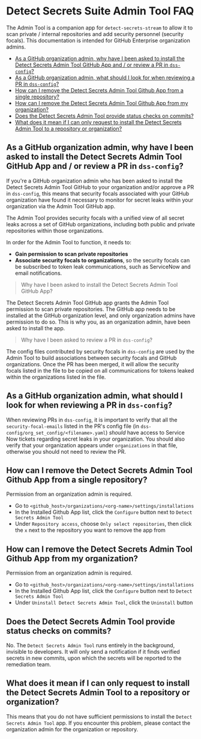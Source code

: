 # Detect Secrets Suite Admin Tool FAQ

The Admin Tool is a companion app for `detect-secrets-stream` to allow it to scan private / internal repositories and add security personnel (security focals). This documentation is intended for GitHub Enterprise organization admins.

<!-- START doctoc generated TOC please keep comment here to allow auto update -->
<!-- DON'T EDIT THIS SECTION, INSTEAD RE-RUN doctoc TO UPDATE -->

- [As a GitHub organization admin, why have I been asked to install the Detect Secrets Admin Tool GitHub App and / or review a PR in `dss-config`?](#as-a-github-organization-admin-why-have-i-been-asked-to-install-the-detect-secrets-admin-tool-github-app-and--or-review-a-pr-in-dss-config)
- [As a GitHub organization admin, what should I look for when reviewing a PR in `dss-config`?](#as-a-github-organization-admin-what-should-i-look-for-when-reviewing-a-pr-in-dss-config)
- [How can I remove the Detect Secrets Admin Tool Github App from a single repository?](#how-can-i-remove-the-detect-secrets-admin-tool-github-app-from-a-single-repository)
- [How can I remove the Detect Secrets Admin Tool Github App from my organization?](#how-can-i-remove-the-detect-secrets-admin-tool-github-app-from-my-organization)
- [Does the Detect Secrets Admin Tool provide status checks on commits?](#does-the-detect-secrets-admin-tool-provide-status-checks-on-commits)
- [What does it mean if I can only request to install the Detect Secrets Admin Tool to a repository or organization?](#what-does-it-mean-if-i-can-only-request-to-install-the-detect-secrets-admin-tool-to-a-repository-or-organization)

<!-- END doctoc generated TOC please keep comment here to allow auto update -->

## As a GitHub organization admin, why have I been asked to install the Detect Secrets Admin Tool GitHub App and / or review a PR in `dss-config`?

If you're a GitHub organization admin who has been asked to install the Detect Secrets Admin Tool GitHub to your organization and/or approve a PR in `dss-config`, this means that security focals associated with your GitHub organization have found it necessary to monitor for secret leaks within your organization via the Admin Tool GitHub app.

The Admin Tool provides security focals with a unified view of all secret leaks across a set of GitHub organizations, including both public and private repositories within those organizations.

In order for the Admin Tool to function, it needs to:

-   **Gain permission to scan private repositories**
-   **Associate security focals to organizations**, so the security focals can be subscribed to token leak communications, such as ServiceNow and email notifications.

> Why have I been asked to install the Detect Secrets Admin Tool GitHub App?

The Detect Secrets Admin Tool GitHub app grants the Admin Tool permission to scan private repositories. The GitHub app needs to be installed at the GitHub organization level, and only organization admins have permission to do so. This is why you, as an organization admin, have been asked to install the app.

> Why have I been asked to review a PR in `dss-config`?

The config files contributed by security focals in `dss-config` are used by the Admin Tool to build associations between security focals and GitHub organizations. Once the PR has been merged, it will allow the security focals listed in the file to be copied on all communications for tokens leaked within the organizations listed in the file.

## As a GitHub organization admin, what should I look for when reviewing a PR in `dss-config`?

When reviewing PRs in `dss-config`, it is important to verify that all the `security-focal-emails` listed in the PR's config file (in `dss-config/org_set_config/<filename>.yaml`) _should_ have access to Service Now tickets regarding secret leaks in your organization. You should also verify that your organization appears under `organizations` in that file, otherwise you should not need to review the PR.

## How can I remove the Detect Secrets Admin Tool Github App from a single repository?

Permission from an organization admin is required.

-   Go to `<github_host>/organizations/<org-name>/settings/installations`
-   In the Installed Github App list, click the `Configure` button next to `Detect Secrets Admin Tool`
-   Under `Repository access`, choose `Only select repositories`, then click the `x` next to the repository you want to remove the app from

## How can I remove the Detect Secrets Admin Tool Github App from my organization?

Permission from an organization admin is required.

-   Go to `<github_host>/organizations/<org-name>/settings/installations`
-   In the Installed Github App list, click the `Configure` button next to `Detect Secrets Admin Tool`
-   Under `Uninstall Detect Secrets Admin Tool`, click the `Uninstall` button

## Does the Detect Secrets Admin Tool provide status checks on commits?

No. The `Detect Secrets Admin Tool` runs entirely in the background, invisible to developers. It will only send a notification if it finds verified secrets in new commits, upon which the secrets will be reported to the remediation team.

## What does it mean if I can only request to install the Detect Secrets Admin Tool to a repository or organization?

This means that you do not have sufficient permissions to install the `Detect Secrets Admin Tool` app. If you encounter this problem, please contact the organization admin for the organization or repository.

